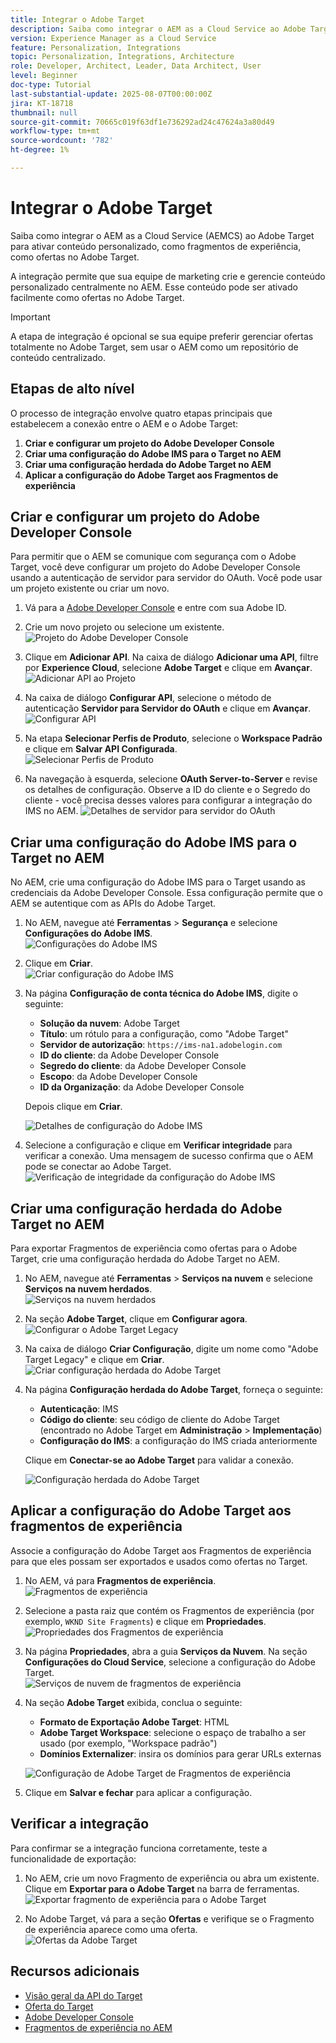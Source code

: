 ```yaml
---
title: Integrar o Adobe Target
description: Saiba como integrar o AEM as a Cloud Service ao Adobe Target para gerenciar e ativar conteúdo personalizado (Fragmentos de experiência) como ofertas.
version: Experience Manager as a Cloud Service
feature: Personalization, Integrations
topic: Personalization, Integrations, Architecture
role: Developer, Architect, Leader, Data Architect, User
level: Beginner
doc-type: Tutorial
last-substantial-update: 2025-08-07T00:00:00Z
jira: KT-18718
thumbnail: null
source-git-commit: 70665c019f63df1e736292ad24c47624a3a80d49
workflow-type: tm+mt
source-wordcount: '782'
ht-degree: 1%

---
```



# Integrar o Adobe Target

Saiba como integrar o AEM as a Cloud Service (AEMCS) ao Adobe Target para ativar conteúdo personalizado, como fragmentos de experiência, como ofertas no Adobe Target.

A integração permite que sua equipe de marketing crie e gerencie conteúdo personalizado centralmente no AEM. Esse conteúdo pode ser ativado facilmente como ofertas no Adobe Target.

>[!IMPORTANT]
>
>A etapa de integração é opcional se sua equipe preferir gerenciar ofertas totalmente no Adobe Target, sem usar o AEM como um repositório de conteúdo centralizado.

## Etapas de alto nível

O processo de integração envolve quatro etapas principais que estabelecem a conexão entre o AEM e o Adobe Target:

1. **Criar e configurar um projeto do Adobe Developer Console**
2. **Criar uma configuração do Adobe IMS para o Target no AEM**
3. **Criar uma configuração herdada do Adobe Target no AEM**
4. **Aplicar a configuração do Adobe Target aos Fragmentos de experiência**

## Criar e configurar um projeto do Adobe Developer Console

Para permitir que o AEM se comunique com segurança com o Adobe Target, você deve configurar um projeto do Adobe Developer Console usando a autenticação de servidor para servidor do OAuth. Você pode usar um projeto existente ou criar um novo.

1. Vá para a [Adobe Developer Console](https://developer.adobe.com/console) e entre com sua Adobe ID.

2. Crie um novo projeto ou selecione um existente.\
   ![Projeto do Adobe Developer Console](../assets/setup/adc-project.png)

3. Clique em **Adicionar API**. Na caixa de diálogo **Adicionar uma API**, filtre por **Experience Cloud**, selecione **Adobe Target** e clique em **Avançar**.\
   ![Adicionar API ao Projeto](../assets/setup/adc-add-api.png)

4. Na caixa de diálogo **Configurar API**, selecione o método de autenticação **Servidor para Servidor do OAuth** e clique em **Avançar**.\
   ![Configurar API](../assets/setup/adc-configure-api.png)

5. Na etapa **Selecionar Perfis de Produto**, selecione o **Workspace Padrão** e clique em **Salvar API Configurada**.\
   ![Selecionar Perfis de Produto](../assets/setup/adc-select-product-profiles.png)

6. Na navegação à esquerda, selecione **OAuth Server-to-Server** e revise os detalhes de configuração. Observe a ID do cliente e o Segredo do cliente - você precisa desses valores para configurar a integração do IMS no AEM.
   ![Detalhes de servidor para servidor do OAuth](../assets/setup/adc-oauth-server-to-server.png)

## Criar uma configuração do Adobe IMS para o Target no AEM

No AEM, crie uma configuração do Adobe IMS para o Target usando as credenciais da Adobe Developer Console. Essa configuração permite que o AEM se autentique com as APIs do Adobe Target.

1. No AEM, navegue até **Ferramentas** > **Segurança** e selecione **Configurações do Adobe IMS**.\
   ![Configurações do Adobe IMS](../assets/setup/aem-ims-configurations.png)

2. Clique em **Criar**.\
   ![Criar configuração do Adobe IMS](../assets/setup/aem-create-ims-configuration.png)

3. Na página **Configuração de conta técnica do Adobe IMS**, digite o seguinte:
   - **Solução da nuvem**: Adobe Target
   - **Título**: um rótulo para a configuração, como &quot;Adobe Target&quot;
   - **Servidor de autorização**: `https://ims-na1.adobelogin.com`
   - **ID do cliente**: da Adobe Developer Console
   - **Segredo do cliente**: da Adobe Developer Console
   - **Escopo**: da Adobe Developer Console
   - **ID da Organização**: da Adobe Developer Console

   Depois clique em **Criar**.

   ![Detalhes de configuração do Adobe IMS](../assets/setup/aem-ims-configuration-details.png)

4. Selecione a configuração e clique em **Verificar integridade** para verificar a conexão. Uma mensagem de sucesso confirma que o AEM pode se conectar ao Adobe Target.\
   ![Verificação de integridade da configuração do Adobe IMS](../assets/setup/aem-ims-configuration-health-check.png)

## Criar uma configuração herdada do Adobe Target no AEM

Para exportar Fragmentos de experiência como ofertas para o Adobe Target, crie uma configuração herdada do Adobe Target no AEM.

1. No AEM, navegue até **Ferramentas** > **Serviços na nuvem** e selecione **Serviços na nuvem herdados**.\
   ![Serviços na nuvem herdados](../assets/setup/aem-legacy-cloud-services.png)

2. Na seção **Adobe Target**, clique em **Configurar agora**.\
   ![Configurar o Adobe Target Legacy](../assets/setup/aem-configure-adobe-target-legacy.png)

3. Na caixa de diálogo **Criar Configuração**, digite um nome como &quot;Adobe Target Legacy&quot; e clique em **Criar**.\
   ![Criar configuração herdada do Adobe Target](../assets/setup/aem-create-adobe-target-legacy-configuration.png)

4. Na página **Configuração herdada do Adobe Target**, forneça o seguinte:
   - **Autenticação**: IMS
   - **Código do cliente**: seu código de cliente do Adobe Target (encontrado no Adobe Target em **Administração** > **Implementação**)
   - **Configuração do IMS**: a configuração do IMS criada anteriormente

   Clique em **Conectar-se ao Adobe Target** para validar a conexão.

   ![Configuração herdada do Adobe Target](../assets/setup/aem-target-legacy-configuration.png)

## Aplicar a configuração do Adobe Target aos fragmentos de experiência

Associe a configuração do Adobe Target aos Fragmentos de experiência para que eles possam ser exportados e usados como ofertas no Target.

1. No AEM, vá para **Fragmentos de experiência**.\
   ![Fragmentos de experiência](../assets/setup/aem-experience-fragments.png)

2. Selecione a pasta raiz que contém os Fragmentos de experiência (por exemplo, `WKND Site Fragments`) e clique em **Propriedades**.\
   ![Propriedades dos Fragmentos de experiência](../assets/setup/aem-experience-fragments-properties.png)

3. Na página **Propriedades**, abra a guia **Serviços da Nuvem**. Na seção **Configurações do Cloud Service**, selecione a configuração do Adobe Target.\
   ![Serviços de nuvem de fragmentos de experiência](../assets/setup/aem-experience-fragments-cloud-services.png)

4. Na seção **Adobe Target** exibida, conclua o seguinte:
   - **Formato de Exportação Adobe Target**: HTML
   - **Adobe Target Workspace**: selecione o espaço de trabalho a ser usado (por exemplo, &quot;Workspace padrão&quot;)
   - **Domínios Externalizer**: insira os domínios para gerar URLs externas

   ![Configuração de Adobe Target de Fragmentos de experiência](../assets/setup/aem-experience-fragments-adobe-target-configuration.png)

5. Clique em **Salvar e fechar** para aplicar a configuração.

## Verificar a integração

Para confirmar se a integração funciona corretamente, teste a funcionalidade de exportação:

1. No AEM, crie um novo Fragmento de experiência ou abra um existente. Clique em **Exportar para o Adobe Target** na barra de ferramentas.\
   ![Exportar fragmento de experiência para o Adobe Target](../assets/setup/aem-export-experience-fragment-to-adobe-target.png)

2. No Adobe Target, vá para a seção **Ofertas** e verifique se o Fragmento de experiência aparece como uma oferta.\
   ![Ofertas da Adobe Target](../assets/setup/adobe-target-xf-as-offer.png)

## Recursos adicionais

- [Visão geral da API do Target](https://experienceleague.adobe.com/pt-br/docs/target-dev/developer/api/target-api-overview)
- [Oferta do Target](https://experienceleague.adobe.com/pt-br/docs/target/using/experiences/offers/manage-content)
- [Adobe Developer Console](https://developer.adobe.com/developer-console/docs/guides/)
- [Fragmentos de experiência no AEM](https://experienceleague.adobe.com/pt-br/docs/experience-manager-learn/sites/experience-fragments/experience-fragments-feature-video-use)